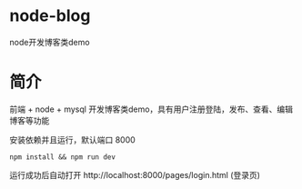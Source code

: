 # node-blog
node开发博客类demo

# 简介
前端 + node + mysql 开发博客类demo，具有用户注册登陆，发布、查看、编辑博客等功能

安装依赖并且运行，默认端口 8000

```
npm install && npm run dev
```

运行成功后自动打开 http://localhost:8000/pages/login.html (登录页) 
